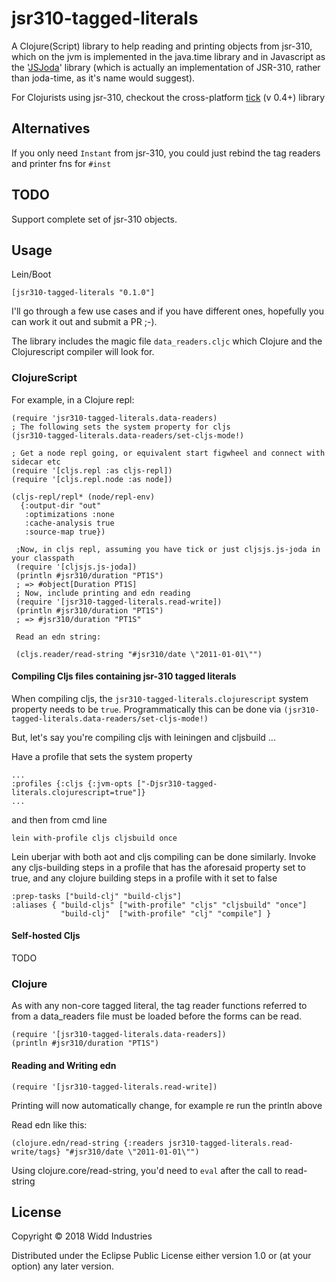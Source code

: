 # jsr310-tagged-literals

A Clojure(Script) library to help reading and printing objects from jsr-310,
which on the jvm is implemented in the java.time library and in Javascript as the 
 '[JSJoda](https://clojars.org/cljsjs/js-joda)' library (which is actually an implementation of JSR-310,
 rather than joda-time, as it's name would suggest).
 
 For Clojurists using jsr-310, checkout the cross-platform [tick](https://clojars.org/tick/versions/0.4.0-alpha) (v 0.4+) library
 
## Alternatives
 
If you only need `Instant` from jsr-310, you could just rebind the tag readers and printer fns for `#inst`
 
## TODO
 
 Support complete set of jsr-310 objects.

## Usage

Lein/Boot 

```
[jsr310-tagged-literals "0.1.0"]
```

I'll go through a few use cases and if you have different ones, hopefully
you can work it out and submit a PR ;-).

The library includes the magic file `data_readers.cljc` which Clojure and the Clojurescript
compiler will look for.

### ClojureScript

For example, in a Clojure repl:

```
(require 'jsr310-tagged-literals.data-readers)
; The following sets the system property for cljs
(jsr310-tagged-literals.data-readers/set-cljs-mode!)
 
; Get a node repl going, or equivalent start figwheel and connect with sidecar etc 
(require '[cljs.repl :as cljs-repl])
(require '[cljs.repl.node :as node])          

(cljs-repl/repl* (node/repl-env)
  {:output-dir "out"
   :optimizations :none
   :cache-analysis true
   :source-map true})
  
 ;Now, in cljs repl, assuming you have tick or just cljsjs.js-joda in your classpath  
 (require '[cljsjs.js-joda])  
 (println #jsr310/duration "PT1S")
 ; => #object[Duration PT1S]
 ; Now, include printing and edn reading
 (require '[jsr310-tagged-literals.read-write])
 (println #jsr310/duration "PT1S")
 ; => #jsr310/duration "PT1S"   
      
 Read an edn string:
      
 (cljs.reader/read-string "#jsr310/date \"2011-01-01\"")     

```

#### Compiling Cljs files containing jsr-310 tagged literals

When compiling cljs, the `jsr310-tagged-literals.clojurescript` system property needs to be
`true`. Programmatically this can be done via `(jsr310-tagged-literals.data-readers/set-cljs-mode!)`

But, let's say you're compiling cljs with leiningen and cljsbuild ...

Have a profile that sets the system property
```
...
:profiles {:cljs {:jvm-opts ["-Djsr310-tagged-literals.clojurescript=true"]}
...
```
and then from cmd line
```
lein with-profile cljs cljsbuild once
```

Lein uberjar with both aot and cljs compiling can be done similarly. Invoke any cljs-building
steps in a profile that has the aforesaid property set to true, and any clojure building steps in 
a profile with it set to false

```
:prep-tasks ["build-clj" "build-cljs"]
:aliases { "build-cljs" ["with-profile" "cljs" "cljsbuild" "once"]
           "build-clj"  ["with-profile" "clj" "compile"] }
``` 

#### Self-hosted Cljs

TODO

### Clojure

As with any non-core tagged literal, the tag reader functions referred to from a data_readers file
 must be loaded before the forms can be read.

```
(require '[jsr310-tagged-literals.data-readers])
(println #jsr310/duration "PT1S")

```

#### Reading and Writing edn
 
 ```
 (require '[jsr310-tagged-literals.read-write])
 ```

Printing will now automatically change, for example re run the println above

Read edn like this:

```
(clojure.edn/read-string {:readers jsr310-tagged-literals.read-write/tags} "#jsr310/date \"2011-01-01\"")
```

Using clojure.core/read-string, you'd need to `eval` after the call to read-string

## License

Copyright © 2018 Widd Industries

Distributed under the Eclipse Public License either version 1.0 or (at
your option) any later version.
